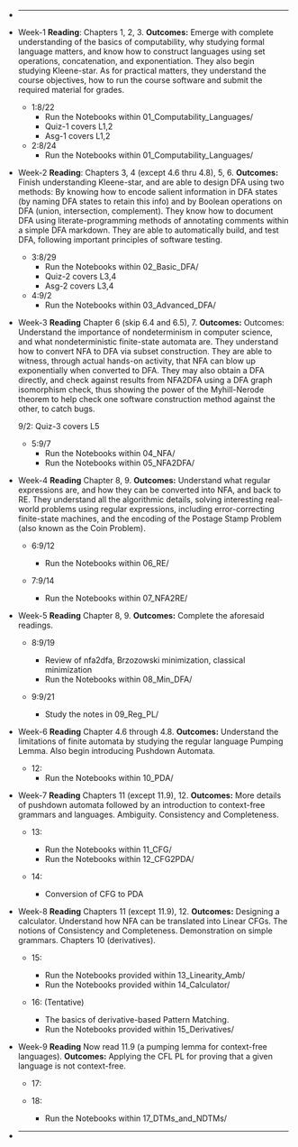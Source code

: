 * -------------------------------------------------------

* Week-1 **Reading**: Chapters 1, 2, 3. __Outcomes:__
  Emerge with complete understanding of the basics of
  computability, why studying formal language matters, and know how to construct
  languages using set operations, concatenation, and exponentiation. They also
  begin studying Kleene-star. As for practical matters, they understand the course
  objectives, how to run the course software and submit the required material for
  grades.

   - 1:8/22
     - Run the Notebooks within 01_Computability_Languages/ 
     - Quiz-1 covers L1,2
     - Asg-1  covers L1,2
   - 2:8/24
     - Run the Notebooks within 01_Computability_Languages/
   
* Week-2 **Reading**: Chapters 3, 4 (except 4.6 thru 4.8), 5, 6. __Outcomes:__
  Finish understanding Kleene-star, and are able to design
  DFA using two methods: By knowing how to encode salient information in DFA states
  (by naming DFA states to retain this info) and by Boolean operations on DFA (union,
  intersection, complement). They know how to document DFA using literate-programming
  methods of annotating comments within a simple DFA markdown. They are able to
  automatically build, and test DFA, following important principles of software testing.

   - 3:8/29
     - Run the Notebooks within 02_Basic_DFA/
     - Quiz-2 covers L3,4
     - Asg-2  covers L3,4
   - 4:9/2
     - Run the Notebooks within 03_Advanced_DFA/

* Week-3 **Reading** Chapter 6 (skip 6.4 and 6.5), 7.  __Outcomes:__
Outcomes: Understand the importance of nondeterminism in computer
  science, and what nondeterministic finite-state automata are. They understand how to
  convert NFA to DFA via subset construction. They are able to witness, through actual
  hands-on activity, that NFA can blow up exponentially when converted to DFA. They
  may also obtain a DFA directly, and check against results from NFA2DFA using a
  DFA graph isomorphism check, thus showing the power of the Myhill-Nerode theorem to
  help check one software construction method against the other, to catch bugs.

     9/2: Quiz-3 covers L5
   
   - 5:9/7
     - Run the Notebooks within 04_NFA/
     - Run the Notebooks within 05_NFA2DFA/
   
* Week-4 **Reading** Chapter 8, 9.  __Outcomes:__
  Understand what regular expressions are, and how they
  can be converted into NFA, and back to RE. They understand all the algorithmic
  details, solving interesting real-world problems using regular expressions, including
  error-correcting finite-state machines, and the encoding of the Postage Stamp Problem
  (also known as the Coin Problem).

   - 6:9/12
     - Run the Notebooks within 06_RE/
     
   - 7:9/14
     - Run the Notebooks within 07_NFA2RE/

* Week-5 **Reading** Chapter 8, 9.  __Outcomes:__
  Complete the aforesaid readings.

   - 8:9/19
     - Review of nfa2dfa, Brzozowski minimization,
       classical minimization
     - Run the Notebooks within 08_Min_DFA/
     
   - 9:9/21
     - Study the notes in 09_Reg_PL/


* Week-6 **Reading** Chapter 4.6 through 4.8.  __Outcomes:__
  Understand the limitations of finite automata by
  studying the regular language Pumping Lemma. Also begin introducing
  Pushdown Automata.
  
   - 12:
     - Run the Notebooks within 10_PDA/

* Week-7 **Reading** Chapters 11 (except 11.9), 12.  __Outcomes:__
  More details of pushdown automata followed by an introduction to
  context-free grammars and languages.  Ambiguity.
  Consistency and Completeness.
  
   - 13:
     - Run the Notebooks within 11_CFG/
     - Run the Notebooks within 12_CFG2PDA/
     
   - 14:
     - Conversion of CFG to PDA
   
* Week-8 **Reading** Chapters 11 (except 11.9), 12.  __Outcomes:__
 Designing a calculator.
 Understand how NFA can be translated into Linear CFGs.
 The notions of Consistency and Completeness. Demonstration on simple grammars.
 Chapters 10 (derivatives).
  
   - 15:
     - Run the Notebooks provided within 13_Linearity_Amb/
     - Run the Notebooks provided within 14_Calculator/
     
   - 16: (Tentative)
     - The basics of derivative-based Pattern Matching.
     - Run the Notebooks  provided within 15_Derivatives/     
   
* Week-9 **Reading** Now read 11.9 (a pumping lemma for
  context-free languages).  __Outcomes:__
  Applying the CFL PL for proving that a given language is
  not context-free.
  
   - 17:
     
   - 18:
     - Run the Notebooks within 17_DTMs_and_NDTMs/

* -------------------------------------------------------
